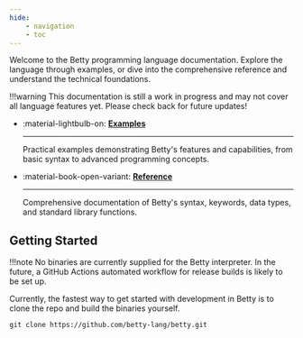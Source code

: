```yaml
---
hide:
    - navigation
    - toc
---
```


Welcome to the Betty programming language documentation. Explore the language through examples, or dive into the comprehensive reference and understand the technical foundations.

!!!warning
    This documentation is still a work in progress and may not cover all language features yet. Please check back for future updates!

<div class="grid cards" markdown>

- :material-lightbulb-on: [__Examples__](examples/index.md)

    ---

    Practical examples demonstrating Betty's features and capabilities, from basic syntax to advanced programming concepts.

- :material-book-open-variant: [__Reference__](reference/index.md)

    ---

    Comprehensive documentation of Betty's syntax, keywords, data types, and standard library functions.

</div>

## Getting Started

!!!note
    No binaries are currently supplied for the Betty interpreter. In the future, a GitHub Actions automated workflow for release builds is likely to be set up.

Currently, the fastest way to get started with development in Betty is to clone the repo and build the binaries yourself.

```
git clone https://github.com/betty-lang/betty.git
```